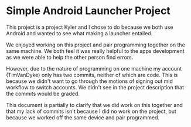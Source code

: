 # Simple Android Launcher Project
This project is a project Kyler and I chose to do because we both use Android and wanted to see what making a launcher entailed. 

We enjoyed working on this project and pair programming together on the same machine. We both feel it was really helpful to the apps development as we were able to help the other person find errors.

However, due to the nature of programming on one machine my account (TimVanDyke) only has two commits, neither of which are code. This is because we didn't want to go through the motions of signing out mid workflow to switch accounts. We didn't see in the project description that the commits would be graded. 

This document is partially to clarify that we did work on this together and that my lack of commits isn't because I did no work on the project, but because we worked off the same device and pair programmed. 